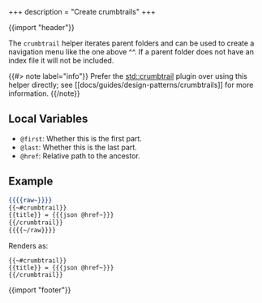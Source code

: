 +++
description = "Create crumbtrails"
+++

{{import "header"}}

The `crumbtrail` helper iterates parent folders and can be used to create a navigation menu like the one above ^^. If a parent folder does not have an index file it will not be included.

{{#> note label="info"}}
Prefer the [std::crumbtrail][] plugin over using this helper directly; see [[docs/guides/design-patterns/crumbtrails]] for more information.
{{/note}}

## Local Variables

* `@first`: Whether this is the first part.
* `@last`: Whether this is the last part.
* `@href`: Relative path to the ancestor.

## Example

```handlebars
{{{{raw~}}}}
{{~#crumbtrail}}
{{title}} = {{{json @href~}}}
{{/crumbtrail}}
{{{{~/raw}}}}
```

Renders as:

```text
{{~#crumbtrail}}
{{title}} = {{{json @href~}}}
{{/crumbtrail}}
```

{{import "footer"}}

[std::crumbtrail]: https://github.com/uwe-app/plugins/tree/main/std/crumbtrail
